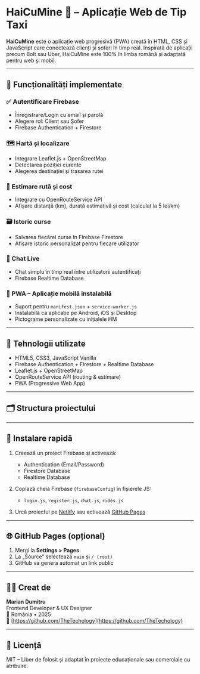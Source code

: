 # HaiCuMine 🚕 – Aplicație Web de Tip Taxi

**HaiCuMine** este o aplicație web progresivă (PWA) creată în HTML, CSS și JavaScript care conectează clienți și șoferi în timp real. Inspirată de aplicații precum Bolt sau Uber, HaiCuMine este 100% în limba română și adaptată pentru web și mobil.

---

## 🔧 Funcționalități implementate

### ✅ Autentificare Firebase
- Înregistrare/Login cu email și parolă
- Alegere rol: Client sau Șofer
- Firebase Authentication + Firestore

### 🗺️ Hartă și localizare
- Integrare Leaflet.js + OpenStreetMap
- Detectarea poziției curente
- Alegerea destinației și trasarea rutei

### 📏 Estimare rută și cost
- Integrare cu OpenRouteService API
- Afișare distanță (km), durată estimativă și cost (calculat la 5 lei/km)

### 🗃️ Istoric curse
- Salvarea fiecărei curse în Firebase Firestore
- Afișare istoric personalizat pentru fiecare utilizator

### 💬 Chat Live
- Chat simplu în timp real între utilizatorii autentificați
- Firebase Realtime Database

### 📲 PWA – Aplicație mobilă instalabilă
- Suport pentru `manifest.json` + `service-worker.js`
- Instalabilă ca aplicație pe Android, iOS și Desktop
- Pictograme personalizate cu inițialele HM

---

## 🧰 Tehnologii utilizate

- HTML5, CSS3, JavaScript Vanilla
- Firebase Authentication + Firestore + Realtime Database
- Leaflet.js + OpenStreetMap
- OpenRouteService API (routing & estimare)
- PWA (Progressive Web App)

---

## 🗂️ Structura proiectului


---

## 🚀 Instalare rapidă

1. Creează un proiect Firebase și activează:
   - Authentication (Email/Password)
   - Firestore Database
   - Realtime Database

2. Copiază cheia Firebase (`firebaseConfig`) în fișierele JS:
   - `login.js`, `register.js`, `chat.js`, `rides.js`

3. Urcă proiectul pe [Netlify](https://netlify.com) sau activează [GitHub Pages](https://pages.github.com)

---

## 🌐 GitHub Pages (opțional)

1. Mergi la **Settings > Pages**
2. La „Source” selectează `main` și `/ (root)`
3. GitHub va genera automat un link public

---

## 👨‍💻 Creat de

**Marian Dumitru**  
Frontend Developer & UX Designer  
📍 România • 2025  
🔗 [https://github.com/TheTechology](https://github.com/TheTechology)

---

## 📜 Licență

MIT – Liber de folosit și adaptat în proiecte educaționale sau comerciale cu atribuire.

